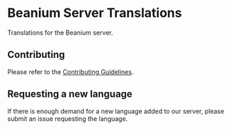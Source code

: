 # Beanium Server Translations

Translations for the Beanium server.  

## Contributing

Please refer to the [Contributing Guidelines](./CONTRIBUTING.md).  

## Requesting a new language

If there is enough demand for a new language added to our server, please submit an issue requesting the language.  
